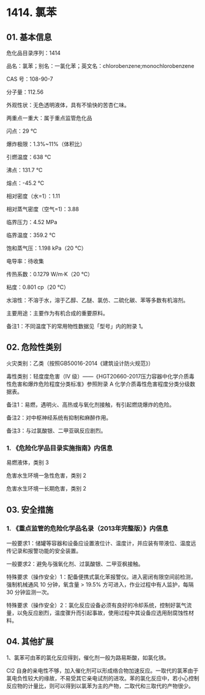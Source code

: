 # 1414. 氯苯

## 01. 基本信息

危化品目录序列：1414

品名：氯苯；别名：一氯化苯；英文名：chlorobenzene;monochlorobenzene

CAS 号：108-90-7

分子量：112.56

外观性状：无色透明液体，具有不愉快的苦杏仁味。

两重点一重大：属于重点监管危化品

闪点：29 ℃

爆炸极限：1.3%~11%（体积比）

引燃温度：638 ℃

沸点：131.7 ℃

熔点：-45.2 ℃

相对密度（水=1）：1.11

相对蒸气密度（空气=1)：3.88

临界压力：4.52 MPa

临界温度：359.2 ℃

饱和蒸气压：1.198 kPa（20 ℃）

电导率：待收集

传热系数：0.1279 W/m·K（20 ℃）

粘度：0.801 cp（20 ℃）

水溶性：不溶于水，溶于乙醇、乙醚、氯仿、二硫化碳、苯等多数有机溶剂。

主要用途：主要作为有机合成的重要原料。

备注1：不同温度下的常用物性数据见「型号」内的附录 1。

## 02. 危险性类别

火灾类别：乙类（按照GB50016-2014《建筑设计防火规范》）

毒性类别：轻度度危害（IV 级）——《HGT20660-2017压力容器中化学介质毒性危害和爆炸危险程度分类标准》参照附录 A 化学介质毒性危害程度分类分级数据表。

备注1：易燃，遇明火、高热或与氧化剂接触，有引起燃烧爆炸的危险。

备注2：对中枢神经系统有抑制和麻醉作用。

备注3：与过氯酸银、二甲亚砜反应剧烈。

### 1. 《危险化学品目录实施指南》内信息

易燃液体，类别 3

危害水生环境一急性危害，类别 2 

危害水生环境一长期危害，类别 2

## 03. 安全措施

### 1. 《重点监管的危险化学品名录（2013年完整版）》内信息

一般要求1：储罐等容器和设备应设置液位计、温度计，并应装有带液位、温度远传记录和报警功能的安全装置。

一般要求2：避免与强氧化剂、过氯酸银、二甲亚枫接触。

特殊要求（操作安全）1：配备便携式氯化苯报警仪。进入密闭有限空间前检测，强制机械通风 10 分钟，氧含量 > 19.5% 方可进入，作业过程中有人监护，每隔 30 分钟监测一次。

特殊要求（操作安全）2：氯化反应设备必须有良好的冷却系统，控制好氯气流量，以免反应剧烈，温度骤升而引起事故，使用过程中其设备应选用耐腐蚀性材料。

## 04. 其他扩展

1、氯苯可由苯的氯化反应得到，催化剂一般为路易斯酸，如氯化铁。

Cl2 自身的亲电性不够，加入催化剂可以形成络合物加速反应。一取代的氯苯由于氯电负性较大的缘故，不易受其它亲电试剂的进攻。苯的氯化反应中，若小心控制反应物的计量比，则可以得到以氯苯为主的产物，二取代和三取代的产物很少。


